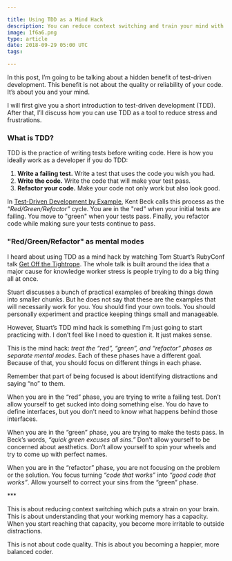 ```yaml
---

title: Using TDD as a Mind Hack
description: You can reduce context switching and train your mind with TDD.
image: 1f6a6.png
type: article
date: 2018-09-29 05:00 UTC
tags:

---
```


In this post, I’m going to be talking about a hidden benefit of test-driven development. This benefit is not about the quality or reliability of your code. It’s about you and your mind.

I will first give you a short introduction to test-driven development (TDD). After that, I’ll discuss how you can use TDD as a tool to reduce stress and frustrations.

### What is TDD?

TDD is the practice of writing tests before writing code. Here is how you ideally work as a developer if you do TDD:

1. **Write a failing test.** Write a test that uses the code you wish you had.
2. **Write the code.** Write the code that will make your test pass.
3. **Refactor your code.** Make your code not only work but also look good.

In [Test-Driven Development by Example](https://www.amazon.com/Test-Driven-Development-Kent-Beck/dp/0321146530), Kent Beck calls this process as the *“Red/Green/Refactor”* cycle. You are in the "red" when your initial tests are failing. You move to "green" when your tests pass. Finally, you refactor code while making sure your tests continue to pass.

### "Red/Green/Refactor" as mental modes

I heard about using TDD as a mind hack by watching Tom Stuart’s RubyConf talk [Get Off the Tightrope](https://www.youtube.com/watch?v=TdBELZG0UMY). The whole talk is built around the idea that a major cause for knowledge worker stress is people trying to do a big thing all at once.

Stuart discusses a bunch of practical examples of breaking things down into smaller chunks. But he does not say that these are the examples that will necessarily work for you. You should find your own tools. You should personally experiment and practice keeping things small and manageable.

However, Stuart’s TDD mind hack is something I’m just going to start practicing with. I don’t feel like I need to question it. It just makes sense.

This is the mind hack: *treat the “red”, “green”, and “refactor” phases as separate mental modes*. Each of these phases have a different goal. Because of that, you should focus on different things in each phase.

Remember that part of being focused is about identifying distractions and saying “no” to them.

When you are in the “red” phase, you are trying to write a failing test. Don’t allow yourself to get sucked into doing something else. You do have to define interfaces, but you don’t need to know what happens behind those interfaces.

When you are in the “green” phase, you are trying to make the tests pass. In Beck’s words, *“quick green excuses all sins.”* Don’t allow yourself to be concerned about aesthetics. Don’t allow yourself to spin your wheels and try to come up with perfect names.

When you are in the “refactor” phase, you are not focusing on the problem or the solution. You focus turning *“code that works”* into *“good code that works”*. Allow yourself to correct your sins from the “green” phase.

\*\*\*

This is about reducing context switching which puts a strain on your brain. This is about understanding that your working memory has a capacity. When you start reaching that capacity, you become more irritable to outside distractions.

This is not about code quality. This is about you becoming a happier, more balanced coder.
